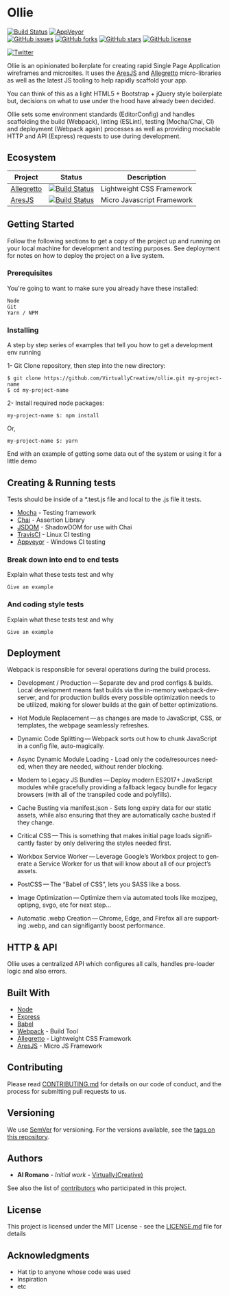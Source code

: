 # Ollie

[![Build Status](https://travis-ci.org/VirtuallyCreative/Ollie.svg?branch=master)](https://travis-ci.org/VirtuallyCreative/Ollie)
[![AppVeyor](https://ci.appveyor.com/api/projects/status/t3wv39owatkxpx9m?svg=true)](https://ci.appveyor.com/project/vip3rousmango/ollie)
<br>
[![GitHub issues](https://img.shields.io/github/issues/VirtuallyCreative/Ollie.svg)](https://github.com/VirtuallyCreative/Ollie/issues)
[![GitHub forks](https://img.shields.io/github/forks/VirtuallyCreative/Ollie.svg)](https://github.com/VirtuallyCreative/Ollie/network)
[![GitHub stars](https://img.shields.io/github/stars/VirtuallyCreative/Ollie.svg)](https://github.com/VirtuallyCreative/Ollie/stargazers)
[![GitHub license](https://img.shields.io/github/license/VirtuallyCreative/Ollie.svg)](https://github.com/VirtuallyCreative/Ollie)
<br>
<!--
![npm bundle size (minified)](https://img.shields.io/bundlephobia/min/react.svg)
![David](https://img.shields.io/david/VirtuallyCreative/Ollie.svg)
![node](https://img.shields.io/node/v/Ollie.svg)
-->
[![Twitter](https://img.shields.io/twitter/url/https/github.com/VirtuallyCreative/Ollie.svg?style=social)](https://twitter.com/intent/tweet?text=Wow:&url=https%3A%2F%2Fgithub.com%2FVirtuallyCreative%2FOllie)

Ollie is an opinionated boilerplate for creating rapid Single Page Application wireframes and microsites. It uses the [AresJS](https://#) and [Allegretto](https://allegretto.herokuapp.com/) micro-libraries as well as the latest JS tooling to help rapidly scaffold your app.

You can think of this as a light HTML5 + Bootstrap + jQuery style boilerplate but, decisions on what to use under the hood have already been decided.

Ollie sets some environment standards (EditorConfig) and handles scaffolding the build (Webpack), linting (ESLint), testing (Mocha/Chai, CI) and deployment (Webpack again) processes as well as providing mockable HTTP and API (Express) requests to use during development.

## Ecosystem

| Project | Status | Description |
|---------|--------|-------------|
| [Allegretto](https://github.com/VirtuallyCreative/allegretto)          | [![Build Status](https://travis-ci.org/VirtuallyCreative/allegretto.svg?branch=master)](https://travis-ci.org/VirtuallyCreative/allegretto) | Lightweight CSS Framework |
| [AresJS](https://github.com/VirtuallyCreative/aresJS)              | [![Build Status](https://travis-ci.org/VirtuallyCreative/aresJS.svg?branch=master)](https://travis-ci.org/VirtuallyCreative/aresJS) | Micro Javascript Framework |

## Getting Started

Follow the following sections to get a copy of the project up and running on your local machine for development and testing purposes. See deployment for notes on how to deploy the project on a live system.

### Prerequisites

You're going to want to make sure you already have these installed:

```
Node
Git
Yarn / NPM
```

### Installing

A step by step series of examples that tell you how to get a development env running

1- Git Clone repository, then step into the new directory:

```
$ git clone https://github.com/VirtuallyCreative/ollie.git my-project-name
$ cd my-project-name
```

2- Install required node packages:

```
my-project-name $: npm install
```
Or,
```
my-project-name $: yarn
```

End with an example of getting some data out of the system or using it for a little demo

## Creating & Running tests

Tests should be inside of a *.test.js file and local to the .js file it tests.

* [Mocha](https://mochajs.org/#getting-started) - Testing framework
* [Chai](https://www.chaijs.com/guide/styles/) - Assertion Library
* [JSDOM](https://github.com/jsdom/jsdom) - ShadowDOM for use with Chai
* [TravisCI](https://travis-ci.org/VirtuallyCreative/Ollie) - Linux CI testing
* [Appveyor](https://ci.appveyor.com/project/vip3rousmango/ollie) - Windows CI testing

### Break down into end to end tests

Explain what these tests test and why

```
Give an example
```

### And coding style tests

Explain what these tests test and why

```
Give an example
```

## Deployment

Webpack is responsible for several operations during the build process.

* Devel­op­ment / Pro­duc­tion — Sep­a­rate dev and prod con­figs & builds. Local devel­op­ment means fast builds via the in-mem­o­ry web­pack-dev-serv­er, and for pro­duc­tion builds every pos­si­ble opti­miza­tion needs to be utilized, making for slower builds at the gain of better optimizations.

* Hot Mod­ule Replace­ment — as changes are made to JavaScript, CSS, or tem­plates, the web­page seam­less­ly refreshes.

* Dynam­ic Code Split­ting — Webpack sorts out how to chunk JavaScript in a con­fig file, auto-magically.

* Async Dynam­ic Mod­ule Load­ing - Load only the code/​resources need­ed, when they are need­ed, with­out ren­der blocking.

* Mod­ern to Lega­cy JS Bun­dles — Deploy mod­ern ES2017+ JavaScript mod­ules while grace­ful­ly pro­vid­ing a fall­back lega­cy bun­dle for lega­cy browsers (with all of the tran­spiled code and polyfills).

* Cache Bust­ing via manifest.json - Sets long expiry data for our sta­t­ic assets, while also ensur­ing that they are auto­mat­i­cal­ly cache bust­ed if they change.

* Crit­i­cal CSS — This is some­thing that makes ini­tial page loads sig­nif­i­cant­ly faster by only delivering the styles needed first.

* Work­box Ser­vice Work­er — Lever­age Google’s Work­box project to gen­er­ate a Ser­vice Work­er for us that will know about all of our project’s assets.

* PostC­SS — The ​“Babel of CSS”, lets you SASS like a boss.

* Image Opti­miza­tion — Opti­mize them via auto­mat­ed tools like mozjpeg, optipng, svgo, etc for next step...

* Auto­mat­ic .webp Cre­ation — Chrome, Edge, and Fire­fox all are sup­port­ing .webp, and can signifigantly boost performance.

## HTTP & API

Ollie uses a centralized API which configures all calls, handles pre-loader logic and also errors.

## Built With

* [Node](http://#)
* [Express](https://#)
* [Babel](https://#)
* [Webpack](https://#) - Build Tool
* [Allegretto](https://allegretto.herokuapp.com/) - Lightweight CSS Framework
* [AresJS](https://aresjs.herokuapp.com) - Micro JS Framework

## Contributing

Please read [CONTRIBUTING.md](CONTRIBUTING.md) for details on our code of conduct, and the process for submitting pull requests to us.

## Versioning

We use [SemVer](http://semver.org/) for versioning. For the versions available, see the [tags on this repository](https://github.com/VirtuallyCreative/Ollie/tags).

## Authors

* **Al Romano** - *Initial work* - [Virtually(Creative)](https://github.com/VirtuallyCreative)

See also the list of [contributors](https://github.com/VirtuallyCreative/Ollie/contributors) who participated in this project.

## License

This project is licensed under the MIT License - see the [LICENSE.md](LICENSE.md) file for details

## Acknowledgments

* Hat tip to anyone whose code was used
* Inspiration
* etc
